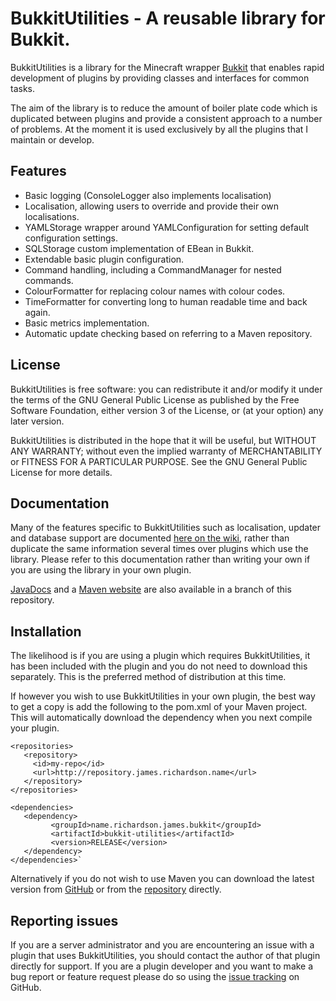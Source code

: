 BukkitUtilities - A reusable library for Bukkit.
====================================

BukkitUtilities is a library for the Minecraft wrapper [Bukkit](http://bukkit.org/) that enables rapid development of plugins by providing classes and interfaces for common tasks. 

The aim of the library is to reduce the amount of boiler plate code which is duplicated between plugins and provide a consistent approach to a number of problems. At the moment it is used exclusively by all the plugins that I maintain or develop. 

## Features

- Basic logging (ConsoleLogger also implements localisation)
- Localisation, allowing users to override and provide their own localisations.
- YAMLStorage wrapper around YAMLConfiguration for setting default configuration settings.
- SQLStorage custom implementation of EBean in Bukkit.
- Extendable basic plugin configuration.
- Command handling, including a CommandManager for nested commands.
- ColourFormatter for replacing colour names with colour codes.
- TimeFormatter for converting long to human readable time and back again.
- Basic metrics implementation.
- Automatic update checking based on referring to a Maven repository.

## License

BukkitUtilities is free software: you can redistribute it and/or modify it under the terms of the GNU General Public License as published by the Free Software Foundation, either version 3 of the License, or (at your option) any later version.

BukkitUtilities is distributed in the hope that it will be useful, but WITHOUT ANY WARRANTY; without even the implied warranty of MERCHANTABILITY or FITNESS FOR A PARTICULAR PURPOSE. See the GNU General Public License for more details.

## Documentation

Many of the features specific to BukkitUtilities such as localisation, updater and database support are documented [here on the wiki](https://github.com/grandwazir/BukkitUtilities/wiki), rather than duplicate the same information several times over plugins which use the library. Please refer to this documentation rather than writing your own if you are using the library in your own plugin.

[JavaDocs](http://grandwazir.github.com/BukkitUtilities/apidocs/index.html) and a [Maven website](http://grandwazir.github.com/BukkitUtilities/) are also available in a branch of this repository.

## Installation

The likelihood is if you are using a plugin which requires BukkitUtilities, it has been included with the plugin and you do not need to download this separately. This is the preferred method of distribution at this time.

If however you wish to use BukkitUtilities in your own plugin, the best way to get a copy is add the following to the pom.xml of your Maven project. This will automatically download the dependency when you next compile your plugin.

    <repositories>
       <repository>
         <id>my-repo</id>
         <url>http://repository.james.richardson.name</url>
       </repository>
    </repositories>

    <dependencies>
       <dependency>
             <groupId>name.richardson.james.bukkit</groupId>
             <artifactId>bukkit-utilities</artifactId>
             <version>RELEASE</version>
       </dependency>
    </dependencies>`

Alternatively if you do not wish to use Maven you can download the latest version from [GitHub](https://github.com/grandwazir/BukkitUtilities/downloads) or from the [repository](http://repository.james.richardson.name/releases/name/richardson/james/bukkit/bukkit-utilities) directly.

## Reporting issues

If you are a server administrator and you are encountering an issue with a plugin that uses BukkitUtilities, you should contact the author of that plugin directly for support. If you are a plugin developer and you want to make a bug report or feature request please do so using the [issue tracking](https://github.com/grandwazir/BukkitUtilities/issues) on GitHub.
